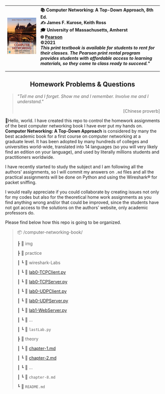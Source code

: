 

| <img src="img/book_cover.jpg" alt="Computer Networking: A Top-Down Approach, 8th Ed" heigth="568" width="454" /> | :books: **Computer Networking: A Top-Down Approach, 8th Ed.** <br />:writing_hand: James F. Kurose, Keith Ross<br />:mortar_board: University of Massachusetts, Amherst <br />:globe_with_meridians: [Pearson](https://www.pearson.com/us/higher-education/program/Kurose-Pearson-e-Text-Computer-Networking-Access-Card-8th-Edition/PGM2877610.html "Kurose & Ross, Computer Networking, 8th Edition \|Pearson") <br />:copyright:2021 <br />*This print textbook is available for students to rent for their classes. The Pearson print rental program provides students with affordable access to learning materials, so they come to class ready to succeed."* |
| ------------------------------------------------------------ | :------------------------------------------------------------ |

---------

<center><h2>Homework Problems & Questions</h2></center>

> *"Tell me and I forget. Show me and I remember. Involve me and I understand."*
>
> <p style="text-align: right;">[Chinese proverb]</p>

:wave:Hello, world. I have created this repo to control the homework assignments of the best computer networking book I have ever put my hands on. **Computer Networking: A Top-Down Approach** is considered by many the best academic book for a first course on computer networking at a graduate level. It has been adopted by many hundreds of colleges and universities world-wide, translated into 14 languages (so you will very likely find an edition on your language), and used by literally millions students and practitioners worldwide.

I have recently started to study the subject and I am following all the authors' assignments, so I will commit my answers on `.md` files and all the practical assignments will be done on Python and using the Wireshark® for packet sniffing.

I would really appreciate if you could collaborate by creating issues not only for my codes but also for the theoretical home work assignments as you find anything wrong and/or that could be improved, since the students have not got access to the solutions on the authors’ website, only academic professors do.

Please find below how this repo is going to be organized.

>  :package: /computer-networking-book/
>
>  ┣ :file_folder: img
>
>  ┣ :open_file_folder: practice
>
>  ┃   ┗ :file_folder: wireshark-Labs
>
>  ┃   ┗ :page_facing_up: [lab0-TCPClient.py](practice/lab0-TCPClient.py)
>
>  ┃   ┗ :page_facing_up: [lab0-TCPServer.py](practice/lab0-TCPServer.py)
>
>  ┃   ┗ :page_facing_up: [lab0-UDPClient.py](practice/lab0-UDPClient.py)
>
>  ┃   ┗ :page_facing_up: [lab0-UDPServer.py](practice/lab0-UDPServer.py)
>
>  ┃   ┗ :page_facing_up: [lab1-WebServer.py](practice/lab1-WebServer.py)
>
>  ┃   ┗ :page_facing_up: ...
>
>  ┃   ┗ :page_facing_up: `lastLab.py`
>
>  ┣ :open_file_folder: theory
>
>  ┃   ┗ :page_facing_up: [chapter-1.md](theory/chapter-1.md)
>
>  ┃   ┗ :page_facing_up: [chapter-2.md](theory/chapter-2.md)
>
>  ┃   ┗ :page_facing_up: ...
>
>  ┃   ┗ :page_facing_up: `chapter-8.md`
>
>  ┗ :page_facing_up: `README.md`

